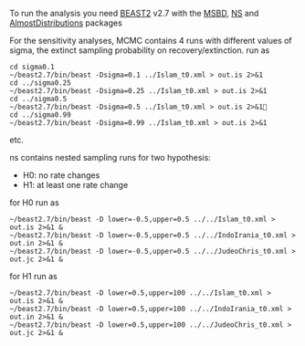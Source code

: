 

To run the analysis you need [BEAST2](https://beast2.org) v2.7 with the [MSBD](https://bitbucket.org/bjoelle/msbd/), [NS](https://github.com/BEAST2-Dev/nested-sampling/wiki) and [AlmostDistributions](https://github.com/rbouckaert/AlmostDistributions) packages


For the sensitivity analyses, MCMC contains 4 runs with different values of sigma, the extinct sampling probability on recovery/extinction.
run as

```
cd sigma0.1
~/beast2.7/bin/beast -Dsigma=0.1 ../Islam_t0.xml > out.is 2>&1
cd ../sigma0.25
~/beast2.7/bin/beast -Dsigma=0.25 ../Islam_t0.xml > out.is 2>&1
cd ../sigma0.5
~/beast2.7/bin/beast -Dsigma=0.5 ../Islam_t0.xml > out.is 2>&1
cd ../sigma0.99
~/beast2.7/bin/beast -Dsigma=0.99 ../Islam_t0.xml > out.is 2>&1
```

etc.




ns contains nested sampling runs for two hypothesis: 
* H0: no rate changes
* H1: at least one rate change


for H0 run as

```
~/beast2.7/bin/beast -D lower=-0.5,upper=0.5 ../../Islam_t0.xml > out.is 2>&1 &
~/beast2.7/bin/beast -D lower=-0.5,upper=0.5 ../../IndoIrania_t0.xml > out.in 2>&1 &
~/beast2.7/bin/beast -D lower=-0.5,upper=0.5 ../../JudeoChris_t0.xml > out.jc 2>&1 &
```
for H1 run as
```
~/beast2.7/bin/beast -D lower=0.5,upper=100 ../../Islam_t0.xml > out.is 2>&1 &
~/beast2.7/bin/beast -D lower=0.5,upper=100 ../../IndoIrania_t0.xml > out.in 2>&1 &
~/beast2.7/bin/beast -D lower=0.5,upper=100 ../../JudeoChris_t0.xml > out.jc 2>&1 &
```
